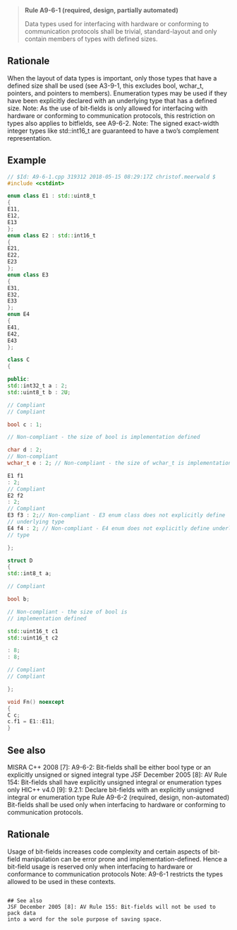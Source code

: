 > **Rule A9-6-1 (required, design, partially automated)**
>
> Data types used for interfacing with hardware or conforming to
> communication protocols shall be trivial, standard-layout and only
> contain members of types with defined sizes.

## Rationale

When the layout of data types is important, only those types that have a defined size
shall be used (see A3-9-1, this excludes bool, wchar_t, pointers, and pointers to
members). Enumeration types may be used if they have been explicitly declared with
an underlying type that has a defined size.
Note: As the use of bit-fields is only allowed for interfacing with hardware or
conforming to communication protocols, this restriction on types also applies to bitfields, see A9-6-2.
Note: The signed exact-width integer types like std::int16_t are guaranteed to have a
two’s complement representation.

## Example

```cpp
// $Id: A9-6-1.cpp 319312 2018-05-15 08:29:17Z christof.meerwald $
#include <cstdint>

enum class E1 : std::uint8_t
{
E11,
E12,
E13
};
enum class E2 : std::int16_t
{
E21,
E22,
E23
};
enum class E3
{
E31,
E32,
E33
};
enum E4
{
E41,
E42,
E43
};

class C
{

public:
std::int32_t a : 2;
std::uint8_t b : 2U;

// Compliant
// Compliant

bool c : 1;

// Non-compliant - the size of bool is implementation defined

char d : 2;
// Non-compliant
wchar_t e : 2; // Non-compliant - the size of wchar_t is implementation defined

E1 f1
: 2;
// Compliant
E2 f2
: 2;
// Compliant
E3 f3 : 2;// Non-compliant - E3 enum class does not explicitly define
// underlying type
E4 f4 : 2; // Non-compliant - E4 enum does not explicitly define underlying
// type

};

struct D
{
std::int8_t a;

// Compliant

bool b;

// Non-compliant - the size of bool is
// implementation defined

std::uint16_t c1
std::uint16_t c2

: 8;
: 8;

// Compliant
// Compliant

};

void Fn() noexcept
{
C c;
c.f1 = E1::E11;
}

```

## See also

MISRA C++ 2008 [7]: A9-6-2: Bit-fields shall be either bool type or an explicitly
unsigned or signed integral type
JSF December 2005 [8]: AV Rule 154: Bit-fields shall have explicitly unsigned
integral or enumeration types only
HIC++ v4.0 [9]: 9.2.1: Declare bit-fields with an explicitly unsigned integral or
enumeration type
Rule A9-6-2 (required, design, non-automated) Bit-fields shall be used
only when interfacing to hardware or conforming to communication
protocols.

## Rationale

Usage of bit-fields increases code complexity and certain aspects of bit-field
manipulation can be error prone and implementation-defined. Hence a bit-field usage
is reserved only when interfacing to hardware or conformance to communication
protocols
Note: A9-6-1 restricts the types allowed to be used in these contexts.

```

## See also
JSF December 2005 [8]: AV Rule 155: Bit-fields will not be used to pack data
into a word for the sole purpose of saving space.

```
